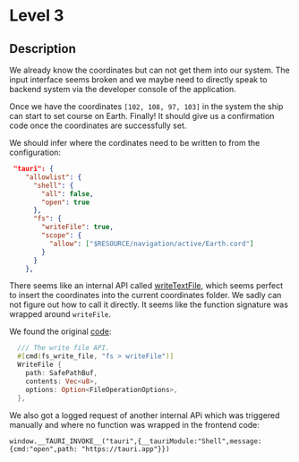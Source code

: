 # Level 3

## Description

We already know the coordinates but can not get them into our system.
The input interface seems broken and we maybe need to directly speak to
backend system via the developer console of the application.

Once we have the coordinates `[102, 108, 97, 103]` in the system the ship can start to set
course on Earth. Finally!
It should give us a confirmation code once the coordinates are successfully set.

We should infer where the cordinates need to be written to from the configuration:

```json
 "tauri": {
    "allowlist": {
      "shell": {
        "all": false,
        "open": true
      },
      "fs": {
        "writeFile": true,
        "scope": {
          "allow": ["$RESOURCE/navigation/active/Earth.cord"]
        }
      }
    },
```

There seems like an internal API called
[writeTextFile](https://tauri.app/v1/api/js/fs#writetextfile),
which seems perfect to insert the coordinates into the current coordinates folder.
We sadly can not figure out how to call it directly. It seems like the function signature
was wrapped around `writeFile`.

We found the original [code](https://github.com/tauri-apps/tauri/blob/2c7d683ae39716f06298849d8a01f81c6fd6f153/core/tauri/src/endpoints/file_system.rs#L76):

```rust
  /// The write file API.
  #[cmd(fs_write_file, "fs > writeFile")]
  WriteFile {
    path: SafePathBuf,
    contents: Vec<u8>,
    options: Option<FileOperationOptions>,
  },
```

We also got a logged request of another internal APi which was
triggered manually and where no function was wrapped in the frontend code:

`window.__TAURI_INVOKE__("tauri",{__tauriModule:"Shell",message:{cmd:"open",path: "https://tauri.app"}})`
